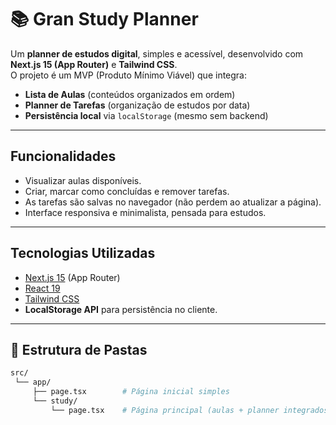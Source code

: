 # 📚 Gran Study Planner

Um **planner de estudos digital**, simples e acessível, desenvolvido com **Next.js 15 (App Router)** e **Tailwind CSS**.  
O projeto é um MVP (Produto Mínimo Viável) que integra:

- **Lista de Aulas** (conteúdos organizados em ordem)
- **Planner de Tarefas** (organização de estudos por data)
- **Persistência local** via `localStorage` (mesmo sem backend)

---

## Funcionalidades

- Visualizar aulas disponíveis.
- Criar, marcar como concluídas e remover tarefas.
- As tarefas são salvas no navegador (não perdem ao atualizar a página).
- Interface responsiva e minimalista, pensada para estudos.

---

## Tecnologias Utilizadas

- [Next.js 15](https://nextjs.org/) (App Router)
- [React 19](https://react.dev/)
- [Tailwind CSS](https://tailwindcss.com/)
- **LocalStorage API** para persistência no cliente.

---

## 📂 Estrutura de Pastas

```bash
src/
 └── app/
     ├── page.tsx        # Página inicial simples
     └── study/
         └── page.tsx    # Página principal (aulas + planner integrados)
